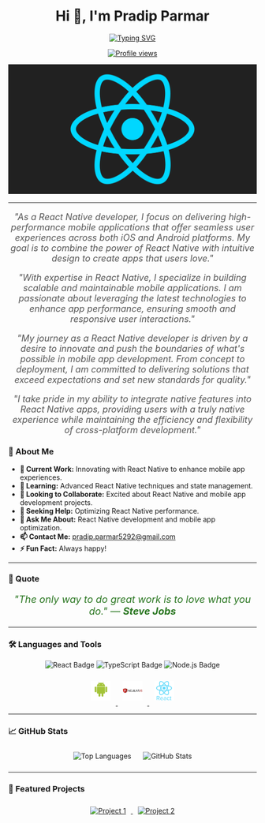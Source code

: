 <h1 align="center">Hi 👋, I'm Pradip Parmar</h1>

<p align="center">
  <a href="https://git.io/typing-svg" rel="nofollow">
    <img src="https://readme-typing-svg.herokuapp.com/?font=Fira+Code&pause=1000&color=2B7722&center=true&vCenter=true&width=1000&lines=Hi+There%2C+I+am+a+React+Native+developer.;I+have+been+working+for+the+last+2+years+as+a+software+engineer.;Proficient+in+JavaScript+and+Typescript;Building+cross-platform+applications+that+marry+functionality+with+aesthetics."
      alt="Typing SVG" style="max-width: 100%;"/>
  </a>
</p>

<p align="center">
  <a href="https://github.com/pradipparmar5292">
    <img src="https://komarev.com/ghpvc/?username=pradipparmar5292&label=Profile%20views&color=2B7722&style=flat" alt="Profile views" />
  </a>
</p>

<p align="center">
  <a href="https://github.com/pradipparmar5292/pradipparmar5292/blob/main/react-native.gif" target="_blank" rel="noopener noreferrer">
    <img src="https://github.com/pradipparmar5292/pradipparmar5292/blob/main/react-native.gif" alt="React Native" style="max-width: 100%; display: inline-block;" />
  </a>
</p>

---

<p align="center" style="font-style: italic; font-size: 18px; color: #555;">
  "As a React Native developer, I focus on delivering high-performance mobile applications that offer seamless user experiences across both iOS and Android platforms. My goal is to combine the power of React Native with intuitive design to create apps that users love."
</p>

<p align="center" style="font-style: italic; font-size: 18px; color: #555;">
  "With expertise in React Native, I specialize in building scalable and maintainable mobile applications. I am passionate about leveraging the latest technologies to enhance app performance, ensuring smooth and responsive user interactions."
</p>

<p align="center" style="font-style: italic; font-size: 18px; color: #555;">
  "My journey as a React Native developer is driven by a desire to innovate and push the boundaries of what's possible in mobile app development. From concept to deployment, I am committed to delivering solutions that exceed expectations and set new standards for quality."
</p>

<p align="center" style="font-style: italic; font-size: 18px; color: #555;">
  "I take pride in my ability to integrate native features into React Native apps, providing users with a truly native experience while maintaining the efficiency and flexibility of cross-platform development."
</p>

### 🌟 About Me

- **🔭 Current Work:** Innovating with React Native to enhance mobile app experiences.
- **🌱 Learning:** Advanced React Native techniques and state management.
- **👯 Looking to Collaborate:** Excited about React Native and mobile app development projects.
- **🤝 Seeking Help:** Optimizing React Native performance.
- **💬 Ask Me About:** React Native development and mobile app optimization.
- **📫 Contact Me:** [pradip.parmar5292@gmail.com](mailto:pradip.parmar5292@gmail.com)
- **⚡ Fun Fact:** Always happy!

---

### 📜 Quote

<p align="center" style="font-size: 20px; color: #2B7722; font-style: italic;">
  "The only way to do great work is to love what you do." — <strong>Steve Jobs</strong>
</p>

---

### 🛠️ Languages and Tools

<p align="center">
  <img src="https://img.shields.io/badge/React-61DAFB?style=for-the-badge&logo=react&logoColor=black" alt="React Badge" />
  <img src="https://img.shields.io/badge/TypeScript-3178C6?style=for-the-badge&logo=typescript&logoColor=white" alt="TypeScript Badge" />
  <img src="https://img.shields.io/badge/Node.js-339933?style=for-the-badge&logo=node.js&logoColor=white" alt="Node.js Badge" />
  <!-- Add more badges as needed -->
</p>

<p align="center">
  <a href="https://developer.android.com" target="_blank" rel="noreferrer">
    <img src="https://raw.githubusercontent.com/devicons/devicon/master/icons/android/android-original-wordmark.svg" alt="android" width="40" height="40" style="margin: 10px;" />
  </a>
  <a href="https://angular.io" target="_blank" rel="noreferrer">
    <img src="https://raw.githubusercontent.com/devicons/devicon/master/icons/angularjs/angularjs-original-wordmark.svg" alt="angularjs" width="40" height="40" style="margin: 10px;" />
  </a>
  <a href="https://reactjs.org/" target="_blank" rel="noreferrer">
    <img src="https://raw.githubusercontent.com/devicons/devicon/master/icons/react/react-original-wordmark.svg" alt="react" width="40" height="40" style="margin: 10px;" />
  </a>
  <!-- Add more icons as needed -->
</p>

---

### 📈 GitHub Stats

<p align="center">
  <img src="https://github-readme-stats.vercel.app/api/top-langs?username=pradipparmar5292&show_icons=true&locale=en&layout=compact" alt="Top Languages" style="margin: 10px;" />
  <img src="https://github-readme-stats.vercel.app/api?username=pradipparmar5292&show_icons=true&locale=en" alt="GitHub Stats" style="margin: 10px;" />
</p>

---

### 🚀 Featured Projects

<p align="center">
  <a href="https://github.com/pradipparmar5292/your-project-1">
    <img src="https://img.shields.io/badge/Project%201-Project%20Title-brightgreen?style=for-the-badge" alt="Project 1" style="margin: 10px;" />
  </a>
  <a href="https://github.com/pradipparmar5292/your-project-2">
    <img src="https://img.shields.io/badge/Project%202-Project%20Title-blue?style=for-the-badge" alt="Project 2" style="margin: 10px;" />
  </a>
  <!-- Add more featured projects as needed -->
</p>
